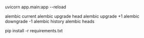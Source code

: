 uvicorn app.main:app --reload


alembic current 
alembic upgrade head 
alembic upgrade +1
alembic downgrade -1
alembic history
alembic heads



pip install -r requirements.txt